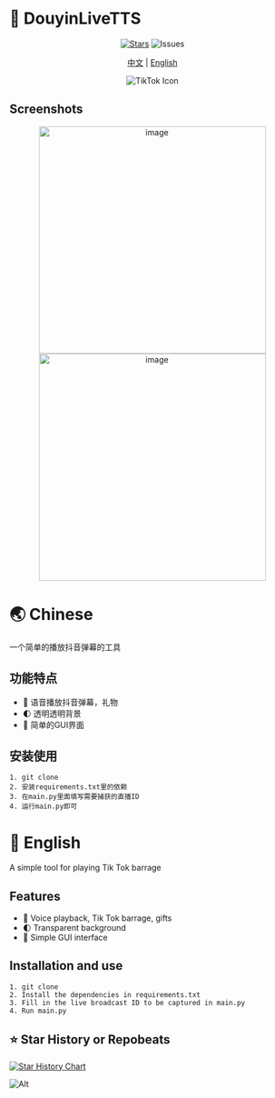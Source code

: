 # 🚀 DouyinLiveTTS

<div align="center">
  
[![Stars](https://img.shields.io/github/stars/GalacticDevOps/DouyinLiveTTS?style=flat-square&logo=github)](https://github.com/GalacticDevOps/DouyinLiveTTS/stargazers)  ![Issues](https://img.shields.io/github/issues/GalacticDevOps/DouyinLiveTTS)

[中文](#-chinese) | [English](#-english)

![TikTok Icon](https://upload.wikimedia.org/wikipedia/en/a/a9/TikTok_logo.svg)

</div>

## Screenshots

<div align="center">

<img src="https://github.com/user-attachments/assets/cc2ad5ed-aeaa-4438-83f3-66b3e259d5ba" alt="image" width="400" />
<img src="https://github.com/user-attachments/assets/3eab4eae-0322-4633-8b39-fe9f2b5e963c" alt="image" width="400" />

</div>

# 🌏 Chinese

一个简单的播放抖音弹幕的工具

## 功能特点

- 🔄 语音播放抖音弹幕，礼物
- 🌓 透明透明背景
- 🎯 简单的GUI界面

## 安装使用

```
1. git clone
2. 安装requirements.txt里的依赖
3. 在main.py里面填写需要捕获的直播ID
4. 运行main.py即可
```

# 🌟 English

A simple tool for playing Tik Tok barrage

## Features

- 🔄 Voice playback, Tik Tok barrage, gifts
- 🌓 Transparent background
- 🎯 Simple GUI interface

## Installation and use

```
1. git clone
2. Install the dependencies in requirements.txt
3. Fill in the live broadcast ID to be captured in main.py
4. Run main.py
```

## ⭐  Star History or Repobeats

[![Star History Chart](https://api.star-history.com/svg?repos=GalacticDevOps/DouyinLiveTTS&type=Date)](https://star-history.com/#GalacticDevOps/DouyinLiveTTS&Date)

![Alt](https://repobeats.axiom.co/api/embed/e34bfcb8715d7f8609d437b382e4db74eba8bc13.svg "Repobeats analytics image")
